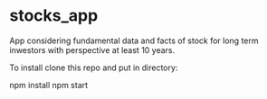 # stocks_app
App considering fundamental data and facts of stock for long term inwestors with perspective at least 10 years.

To install clone this repo and put in directory:

npm install
npm start
